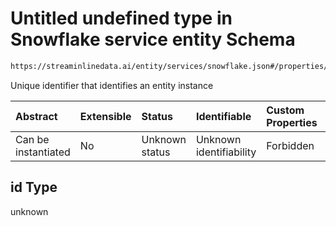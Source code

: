 # Untitled undefined type in Snowflake service entity Schema

```txt
https://streaminlinedata.ai/entity/services/snowflake.json#/properties/id
```

Unique identifier that identifies an entity instance

| Abstract            | Extensible | Status         | Identifiable            | Custom Properties | Additional Properties | Access Restrictions | Defined In                                                               |
| :------------------ | :--------- | :------------- | :---------------------- | :---------------- | :-------------------- | :------------------ | :----------------------------------------------------------------------- |
| Can be instantiated | No         | Unknown status | Unknown identifiability | Forbidden         | Allowed               | none                | [snowflake.json*](../out/services/snowflake.json "open original schema") |

## id Type

unknown
